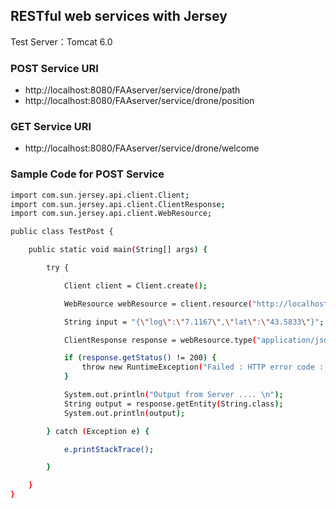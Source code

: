 ﻿## RESTful web services with Jersey
Test Server：Tomcat 6.0

### POST Service URI

- http://localhost:8080/FAAserver/service/drone/path
- http://localhost:8080/FAAserver/service/drone/position

### GET Service URI

- http://localhost:8080/FAAserver/service/drone/welcome

### Sample Code for POST Service

```sh
import com.sun.jersey.api.client.Client;
import com.sun.jersey.api.client.ClientResponse;
import com.sun.jersey.api.client.WebResource;

public class TestPost {

	public static void main(String[] args) {

		try {

			Client client = Client.create();

			WebResource webResource = client.resource("http://localhost:8080/FAAserver/service/drone/position");

			String input = "{\"log\":\"7.1167\",\"lat\":\"43.5833\"}";

			ClientResponse response = webResource.type("application/json").post(ClientResponse.class, input);

			if (response.getStatus() != 200) {
				throw new RuntimeException("Failed : HTTP error code : " + response.getStatus());
			}

			System.out.println("Output from Server .... \n");
			String output = response.getEntity(String.class);
			System.out.println(output);

		} catch (Exception e) {

			e.printStackTrace();

		}

	}
}
```